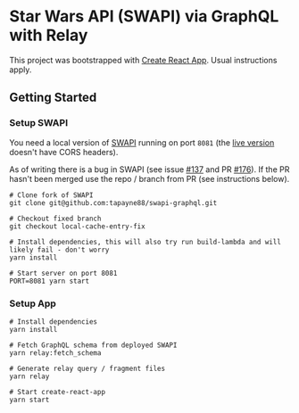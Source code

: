 # Star Wars API (SWAPI) via GraphQL with Relay

This project was bootstrapped with [Create React App](https://github.com/facebook/create-react-app). Usual instructions apply.

## Getting Started

### Setup SWAPI

You need a local version of [SWAPI](https://github.com/graphql/swapi-graphql) running on port `8081` (the [live version](https://graphql.org/swapi-graphql/) doesn't have CORS headers).

As of writing there is a bug in SWAPI (see issue [#137](https://github.com/graphql/swapi-graphql/issues/137) and PR [#176](https://github.com/graphql/swapi-graphql/pull/176)). If the PR hasn't been merged use the repo / branch from PR (see instructions below).

```shell
# Clone fork of SWAPI
git clone git@github.com:tapayne88/swapi-graphql.git

# Checkout fixed branch
git checkout local-cache-entry-fix

# Install dependencies, this will also try run build-lambda and will likely fail - don't worry
yarn install

# Start server on port 8081
PORT=8081 yarn start
```

### Setup App

```shell
# Install dependencies
yarn install

# Fetch GraphQL schema from deployed SWAPI
yarn relay:fetch_schema

# Generate relay query / fragment files
yarn relay

# Start create-react-app
yarn start
```
